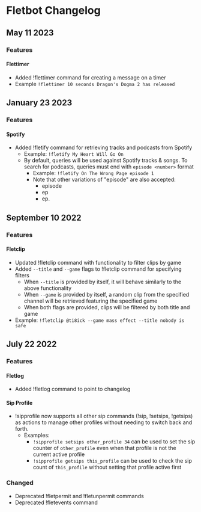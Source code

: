 # Fletbot Changelog

## May 11 2023

### Features

#### Flettimer
- Added !flettimer command for creating a message on a timer
- Example `!flettimer 10 seconds Dragon's Dogma 2 has released`

## January 23 2023

### Features

#### Spotify
- Added !fletify command for retrieving tracks and podcasts from Spotify
  - Example: `!fletify My Heart Will Go On`
  - By default, queries will be used against Spotify tracks & songs. To search for podcasts, queries must end with `episode <number>` format
    - Example: `!fletify On The Wrong Page episode 1`
    - Note that other variations of "episode" are also accepted:
      - episode
      - ep
      - ep.

## September 10 2022

### Features

#### Fletclip
- Updated !fletclip command with functionality to filter clips by game
- Added `--title` and `--game` flags to !fletclip command for specifying filters
  - When `--title` is provided by itself, it will behave similarly to the above functionality
  - When `--game` is provided by itself, a random clip from the specified channel will be retrieved featuring the specified game
  - When both flags are provided, clips will be filtered by both title and game
- Example: `!fletclip @ti8ick --game mass effect --title nobody is safe`

## July 22 2022

### Features

#### Fletlog
- Added !fletlog command to point to changelog

#### Sip Profile
- !sipprofile now supports all other sip commands (!sip, !setsips, !getsips) as actions to manage other profiles without needing to switch back and forth.
  - Examples:
    - `!sipprofile setsips other_profile 34` can be used to set the sip counter of `other_profile` even when that profile is not the current active profile
    - `!sipprofile getsips this_profile` can be used to check the sip count of `this_profile` without setting that profile active first

### Changed
- Deprecated !fletpermit and !fletunpermit commands
- Deprecated !fletevents command